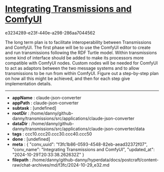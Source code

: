 # [Integrating Transmissions and ComfyUI](https://claude.ai/chat/f3fc1b86-0593-4548-82eb-aead32372f07)

e3234289-e23f-440e-a298-286aa7044562

The long term plan is to facilitate interoperability between Transmissions and ComfyUI. The first phase will be to use the ComfyUI editor to create and run transmissions following the RDF Turtle model. Within transmissions some kind of interface should be added to make its processors more compatible with ComfyUI nodes. Custom nodes will be needed for ComfyUI to act as adaptors between the two message systems and to allow transmissions to be run from within ComfyUI. Figure out a step-by-step plan on how all this might be achieved, and then for each step give implementation details.

---

* **appName** : claude-json-converter
* **appPath** : claude-json-converter
* **subtask** : [undefined]
* **rootDir** : /home/danny/github-danny/transmissions/src/applications/claude-json-converter
* **dataDir** : /home/danny/github-danny/transmissions/src/applications/claude-json-converter/data
* **tags** : ccc10.ccc20.ccc30.ccc40.ccc50
* **done** : [undefined]
* **meta** : {
  "conv_uuid": "f3fc1b86-0593-4548-82eb-aead32372f07",
  "conv_name": "Integrating Transmissions and ComfyUI",
  "updated_at": "2024-10-29T20:33:38.262632Z"
}
* **filepath** : /home/danny/github-danny/hyperdata/docs/postcraft/content-raw/chat-archives/md/f3fc/2024-10-29_e32.md